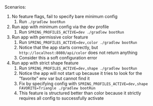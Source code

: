 Scenarios:

1. No feature flags, fail to specify bare minimum config
   1. Run `./gradlew bootRun`
2. Run app with minimum config via the dev profile
   1. Run `SPRING_PROFILES_ACTIVE=dev ./gradlew bootRun`
3. Run app with permissive color feature
   1. Run `SPRING_PROFILES_ACTIVE=dev,color ./gradlew bootRun`
   2. Notice that the app starts correctly, but `http://localhost:8080/api/color` does not return anything
   3. Consider this a soft configuration error
4. Run app with strict shape feature
   1. Run `SPRING_PROFILES_ACTIVE=dev,shape ./gradlew bootRun`
   2. Notice the app will not start up because it tries to look for the "favorite" env var but cannot find it
   3. Fix by specifying config with `SPRING_PROFILES_ACTIVE=dev,shape FAVORITE=Triangle ./gradlew bootRun`
   4. This feature is structured better than color because it strictly requires all config to successfully activate
   